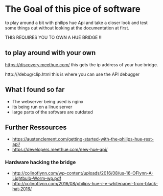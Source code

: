 # The Goal of this pice of software

to play around a bit with philips hue Api and take a closer look and test some things out without looking at the documentation at first.

THIS REQUIRES YOU TO OWN A HUE BRIDGE !!
## to play around with your own 
https://discovery.meethue.com/ this gets the ip address of your hue bridge.

http://<YOUR HUB IP>/debug/clip.html this is where you can use the API debugger
## What I found so far

- The webserver being used is nginx
- its being run on a linux server
- large parts of the software are outdated


## Further Ressources  
- https://austenclement.com/getting-started-with-the-philips-hue-rest-api/
- https://developers.meethue.com/new-hue-api/


### Hardware hacking the bridge
- http://colinoflynn.com/wp-content/uploads/2016/08/us-16-OFlynn-A-Lightbulb-Worm-wp.pdf
- http://colinoflynn.com/2016/08/philips-hue-r-e-whitepaper-from-black-hat-2016/
